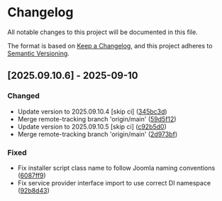 # Changelog

All notable changes to this project will be documented in this file.

The format is based on [Keep a Changelog](https://keepachangelog.com/en/1.0.0/),
and this project adheres to [Semantic Versioning](https://semver.org/spec/v2.0.0.html).

## [2025.09.10.6] - 2025-09-10

### Changed

* Update version to 2025.09.10.4 [skip ci] ([345bc3d](https://github.com/N6REJ/bears_aichatbot/commit/345bc3d))
* Merge remote-tracking branch 'origin/main' ([59d5f12](https://github.com/N6REJ/bears_aichatbot/commit/59d5f12))
* Update version to 2025.09.10.5 [skip ci] ([c92b5d0](https://github.com/N6REJ/bears_aichatbot/commit/c92b5d0))
* Merge remote-tracking branch 'origin/main' ([2d973bf](https://github.com/N6REJ/bears_aichatbot/commit/2d973bf))

### Fixed

* Fix installer script class name to follow Joomla naming conventions ([6087ff9](https://github.com/N6REJ/bears_aichatbot/commit/6087ff9))
* Fix service provider interface import to use correct DI namespace ([92b8d43](https://github.com/N6REJ/bears_aichatbot/commit/92b8d43))

